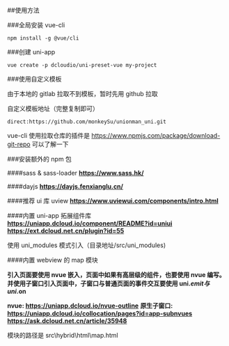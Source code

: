 <!--
 * @Author: ruixin
 * @Date: 2021-07-27 08:47:15
 * @LastEditors: ruixin
 * @LastEditTime: 2021-07-27 10:04:56
 * @Description:
-->

##使用方法

###全局安装 vue-cli

`npm install -g @vue/cli`

###创建 uni-app

`vue create -p dcloudio/uni-preset-vue my-project`

###使用自定义模板

由于本地的 gitlab 拉取不到模板，暂时先用 github 拉取

自定义模板地址（完整复制即可）

`direct:https://github.com/monkeySu/unionman_uni.git`

vue-cli 使用拉取仓库的插件是 https://www.npmjs.com/package/download-git-repo 可以了解一下

###安装额外的 npm 包

####sass & sass-loader
**https://www.sass.hk/**

####dayjs
**https://dayjs.fenxianglu.cn/**

####推荐 ui 库 uview
**https://www.uviewui.com/components/intro.html**

####内置 uni-app 拓展组件库
**https://uniapp.dcloud.io/component/README?id=uniui**
**https://ext.dcloud.net.cn/plugin?id=55**

使用 uni_modules 模式引入（目录地址/src/uni_modules)

####内置 webview 的 map 模块

**引入页面要使用 nvue 嵌入，页面中如果有高层级的组件，也要使用 nvue 编写。并使用子窗口引入页面中，子窗口与普通页面的事件交互要使用 uni.$emit 与uni.$on**

**nvue: https://uniapp.dcloud.io/nvue-outline**
**原生子窗口: https://uniapp.dcloud.io/collocation/pages?id=app-subnvues**
**https://ask.dcloud.net.cn/article/35948**

模块的路径是 src\hybrid\html\map.html
